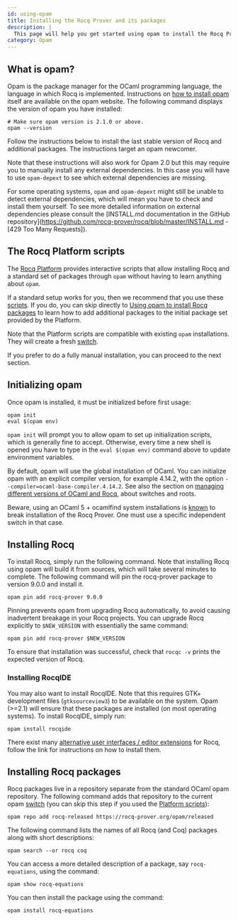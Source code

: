 ```yaml
---
id: using-opam
title: Installing the Rocq Prover and its packages
description: |
  This page will help you get started using opam to install the Rocq Prover and its packages.
category: Opam
---
```


## What is opam?

Opam is the package manager for the OCaml programming language, the language
in which Rocq is implemented.
Instructions on
[how to install opam](https://opam.ocaml.org/doc/Install.html)
itself are available on the opam website.
The following command displays the version of opam you have installed:

```console
# Make sure opam version is 2.1.0 or above.
opam --version
```

Follow the instructions below to install the last stable version of
Rocq and additional packages. The instructions target an opam
newcomer.

Note that these instructions will also work for Opam 2.0 but this
may require you to manually install any external dependencies. In this
case you will have to use `opam-depext` to see which
external dependencies are missing.

For some operating systems, `opam`
and `opam-depext` might still be unable to detect external
dependencies, which will mean you have to check and install them
yourself. To see more detailed information on external dependencies
please consult
the [INSTALL.md documentation in the GitHub repository](https://github.com/rocq-prover/rocq/blob/master/INSTALL.md - [429 Too Many Requests]).

## The Rocq Platform scripts

The [Rocq Platform](https://github.com/rocq-prover/platform)
provides interactive scripts that allow installing Rocq and a standard
set of packages through `opam` without having to learn anything about
`opam`.

If a standard setup works for you, then we recommend that you use
these [scripts](https://github.com/rocq-prover/platform/releases/latest).
If you do, you can skip directly to [Using opam to install Rocq packages](#installing-rocq-packages) to learn how to add additional packages to
the initial package set provided by the Platform.

Note that the Platform scripts are compatible with existing `opam`
installations. They will create a fresh [switch](managing-versions#switches).

If you prefer to do a fully manual installation, you can proceed to
the next section.

## Initializing opam

Once opam is installed, it must be initialized before first
usage:

```console
opam init
eval $(opam env)
```

`opam init` will prompt you to allow opam to set up
initialization scripts, which is generally fine to accept. Otherwise,
every time a new shell is opened you have to type in the
`eval $(opam env)` command above to update environment variables.

By default, opam will use the global installation of OCaml. You can
initialize opam with an explicit compiler version, for example
4.14.2, with the option
`--compiler=ocaml-base-compiler.4.14.2`.
See also the section on [managing different versions of OCaml and Rocq](/docs/managing-versions),
about switches and roots.

Beware, using an OCaml 5 + ocamlfind system installations is [known](https://github.com/ocaml/ocamlfind/issues/107) 
to break installation of the Rocq Prover. One must use a specific independent switch in that case. 

## Installing Rocq

To install Rocq, simply run the following command. Note that
installing Rocq using opam will build it from sources, which will take
several minutes to complete. The following command will pin the rocq-prover
package to version 9.0.0 and install it.


```console
opam pin add rocq-prover 9.0.0
```

Pinning prevents opam from upgrading Rocq automatically, to avoid
causing inadvertent breakage in your Rocq projects. You can upgrade Rocq
explicitly to
`$NEW_VERSION` with essentially the same command:

```console
opam pin add rocq-prover $NEW_VERSION
```

To ensure that installation was successful, check that `rocqc -v` prints the expected version of Rocq.

### Installing RocqIDE

You may also want to install RocqIDE. Note that this requires GTK+
development files (`gtksourceview3`) to be available on the
system. Opam (>=2.1) will ensure that these packages are installed (on
most operating systems). To install RocqIDE, simply run:

```console
opam install rocqide
```

There exist many [alternative user interfaces / editor extensions](/install) for Rocq, follow
the link for instructions on how to install them.

## Installing Rocq packages

Rocq packages live in a repository separate from the standard OCaml
opam repository. The following command adds that repository to the
current opam [switch](managing-versions#switches) (you can skip this step if
you used the [Platform scripts](#platform)):

```console
opam repo add rocq-released https://rocq-prover.org/opam/released
```

The following command lists the names of all Rocq (and Coq) packages along
with short descriptions:

```console
opam search --or rocq coq
```

You can access a more detailed description of a package,
say `rocq-equations`, using the command:

```console
opam show rocq-equations
```

You can then install the package using the command:

```console
opam install rocq-equations
```
